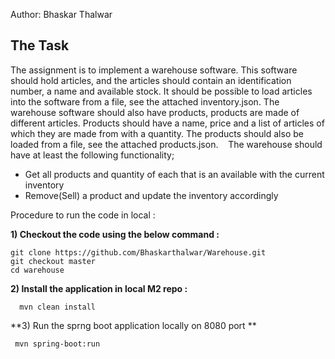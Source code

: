
Author: Bhaskar Thalwar

## The Task
The assignment is to implement a warehouse software. This software should hold articles, and the articles should contain an identification number, a name and available stock. 
It should be possible to load articles into the software from a file, see the attached inventory.json.
The warehouse software should also have products, products are made of different articles. Products should have a name, price and a list of articles of which they are made from with a quantity. 
The products should also be loaded from a file, see the attached products.json. 
 
The warehouse should have at least the following functionality;
* Get all products and quantity of each that is an available with the current inventory
* Remove(Sell) a product and update the inventory accordingly

Procedure to run the code in local :

**1) Checkout the code using the below command :**
    
    git clone https://github.com/Bhaskarthalwar/Warehouse.git 
    git checkout master
    cd warehouse 

**2) Install the application in local M2 repo :**
    
      mvn clean install 

**3) Run the sprng boot application locally on 8080 port **
     
     mvn spring-boot:run
